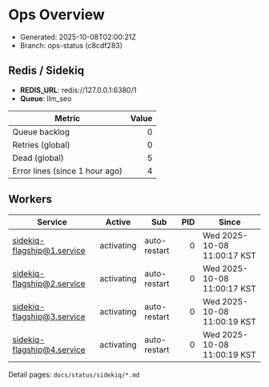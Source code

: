 # Ops Overview

- Generated: 2025-10-08T02:00:21Z
- Branch: ops-status (c8cdf283)

## Redis / Sidekiq
- **REDIS_URL**: redis://127.0.0.1:6380/1
- **Queue**: llm_seo

| Metric | Value |
|---|---:|
| Queue backlog | 0 |
| Retries (global) | 0 |
| Dead (global) | 5 |
| Error lines (since 1 hour ago) | 4 |

## Workers
| Service | Active | Sub | PID | Since |
|---|---|---|---:|---|
| sidekiq-flagship@1.service | activating | auto-restart | 0 | Wed 2025-10-08 11:00:17 KST |
| sidekiq-flagship@2.service | activating | auto-restart | 0 | Wed 2025-10-08 11:00:17 KST |
| sidekiq-flagship@3.service | activating | auto-restart | 0 | Wed 2025-10-08 11:00:19 KST |
| sidekiq-flagship@4.service | activating | auto-restart | 0 | Wed 2025-10-08 11:00:19 KST |

Detail pages: `docs/status/sidekiq/*.md`
